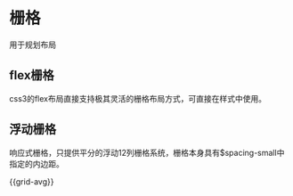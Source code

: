 # 栅格

用于规划布局

## flex栅格

css3的flex布局直接支持极其灵活的栅格布局方式，可直接在样式中使用。

## 浮动栅格

响应式栅格，只提供平分的浮动12列栅格系统，栅格本身具有$spacing-small中指定的内边距。

{{grid-avg}}

